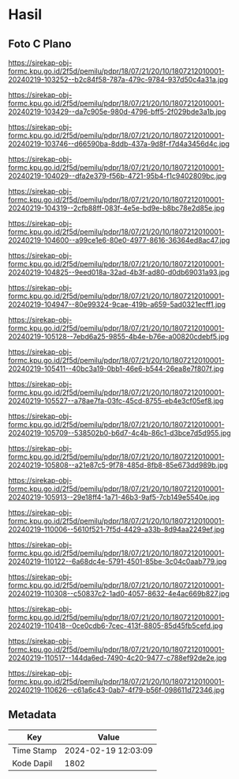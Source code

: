 # Hasil

## Foto C Plano

https://sirekap-obj-formc.kpu.go.id/2f5d/pemilu/pdpr/18/07/21/20/10/1807212010001-20240219-103252--b2c84f58-787a-479c-9784-937d50c4a31a.jpg

https://sirekap-obj-formc.kpu.go.id/2f5d/pemilu/pdpr/18/07/21/20/10/1807212010001-20240219-103429--da7c905e-980d-4796-bff5-2f029bde3a1b.jpg

https://sirekap-obj-formc.kpu.go.id/2f5d/pemilu/pdpr/18/07/21/20/10/1807212010001-20240219-103746--d66590ba-8ddb-437a-9d8f-f7d4a3456d4c.jpg

https://sirekap-obj-formc.kpu.go.id/2f5d/pemilu/pdpr/18/07/21/20/10/1807212010001-20240219-104029--dfa2e379-f56b-4721-95b4-f1c9402809bc.jpg

https://sirekap-obj-formc.kpu.go.id/2f5d/pemilu/pdpr/18/07/21/20/10/1807212010001-20240219-104319--2cfb88ff-083f-4e5e-bd9e-b8bc78e2d85e.jpg

https://sirekap-obj-formc.kpu.go.id/2f5d/pemilu/pdpr/18/07/21/20/10/1807212010001-20240219-104600--a99ce1e6-80e0-4977-8616-36364ed8ac47.jpg

https://sirekap-obj-formc.kpu.go.id/2f5d/pemilu/pdpr/18/07/21/20/10/1807212010001-20240219-104825--9eed018a-32ad-4b3f-ad80-d0db69031a93.jpg

https://sirekap-obj-formc.kpu.go.id/2f5d/pemilu/pdpr/18/07/21/20/10/1807212010001-20240219-104947--80e99324-9cae-419b-a659-5ad0321ecff1.jpg

https://sirekap-obj-formc.kpu.go.id/2f5d/pemilu/pdpr/18/07/21/20/10/1807212010001-20240219-105128--7ebd6a25-9855-4b4e-b76e-a00820cdebf5.jpg

https://sirekap-obj-formc.kpu.go.id/2f5d/pemilu/pdpr/18/07/21/20/10/1807212010001-20240219-105411--40bc3a19-0bb1-46e6-b544-26ea8e7f807f.jpg

https://sirekap-obj-formc.kpu.go.id/2f5d/pemilu/pdpr/18/07/21/20/10/1807212010001-20240219-105527--a78ae7fa-03fc-45cd-8755-eb4e3cf05ef8.jpg

https://sirekap-obj-formc.kpu.go.id/2f5d/pemilu/pdpr/18/07/21/20/10/1807212010001-20240219-105709--538502b0-b6d7-4c4b-86c1-d3bce7d5d955.jpg

https://sirekap-obj-formc.kpu.go.id/2f5d/pemilu/pdpr/18/07/21/20/10/1807212010001-20240219-105808--a21e87c5-9f78-485d-8fb8-85e673dd989b.jpg

https://sirekap-obj-formc.kpu.go.id/2f5d/pemilu/pdpr/18/07/21/20/10/1807212010001-20240219-105913--29e18ff4-1a71-46b3-9af5-7cb149e5540e.jpg

https://sirekap-obj-formc.kpu.go.id/2f5d/pemilu/pdpr/18/07/21/20/10/1807212010001-20240219-110006--5610f521-7f5d-4429-a33b-8d94aa2249ef.jpg

https://sirekap-obj-formc.kpu.go.id/2f5d/pemilu/pdpr/18/07/21/20/10/1807212010001-20240219-110122--6a68dc4e-5791-4501-85be-3c04c0aab779.jpg

https://sirekap-obj-formc.kpu.go.id/2f5d/pemilu/pdpr/18/07/21/20/10/1807212010001-20240219-110308--c50837c2-1ad0-4057-8632-4e4ac669b827.jpg

https://sirekap-obj-formc.kpu.go.id/2f5d/pemilu/pdpr/18/07/21/20/10/1807212010001-20240219-110418--0ce0cdb6-7cec-413f-8805-85d45fb5cefd.jpg

https://sirekap-obj-formc.kpu.go.id/2f5d/pemilu/pdpr/18/07/21/20/10/1807212010001-20240219-110517--144da6ed-7490-4c20-9477-c788ef92de2e.jpg

https://sirekap-obj-formc.kpu.go.id/2f5d/pemilu/pdpr/18/07/21/20/10/1807212010001-20240219-110626--c61a6c43-0ab7-4f79-b56f-098611d72346.jpg


## Metadata

| Key        | Value               |
| ---------- | ------------------- |
| Time Stamp | 2024-02-19 12:03:09 |
| Kode Dapil | 1802                |



